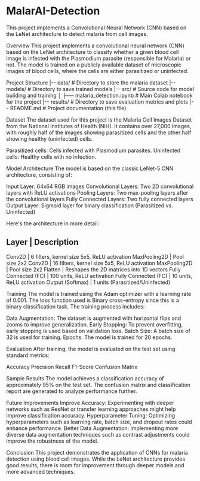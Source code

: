 # MalarAI-Detection
This project implements a Convolutional Neural Network (CNN) based on the LeNet architecture to detect malaria from cell images.

Overview
This project implements a convolutional neural network (CNN) based on the LeNet architecture to classify whether a given blood cell image is infected with the Plasmodium parasite (responsible for Malaria) or not. The model is trained on a publicly available dataset of microscopic images of blood cells, where the cells are either parasitized or uninfected.

Project Structure
|-- data/                        # Directory to store the malaria dataset
|-- models/                      # Directory to save trained models
|-- src/                         # Source code for model building and training
│   ├── malaria_detection.ipynb  # Main Colab notebook for the project
|-- results/                 # Directory to save evaluation metrics and plots
|-- README.md                # Project documentation (this file)

Dataset
The dataset used for this project is the Malaria Cell Images Dataset from the National Institutes of Health (NIH). It contains over 27,000 images, with roughly half of the images showing parasitized cells and the other half showing healthy (uninfected) cells.

Parasitized cells: Cells infected with Plasmodium parasites.
Uninfected cells: Healthy cells with no infection.

Model Architecture
The model is based on the classic LeNet-5 CNN architecture, consisting of:

Input Layer: 64x64 RGB images
Convolutional Layers: Two 2D convolutional layers with ReLU activations
Pooling Layers: Two max-pooling layers after the convolutional layers
Fully Connected Layers: Two fully connected layers
Output Layer: Sigmoid layer for binary classification (Parasitized vs. Uninfected)

Here's the architecture in more detail:

Layer	                  | Description
----------------------------------------------------------------------
Conv2D	                | 6 filters, kernel size 5x5, ReLU activation
MaxPooling2D	          | Pool size 2x2
Conv2D	                | 16 filters, kernel size 5x5, ReLU activation
MaxPooling2D	          | Pool size 2x2
Flatten	                | Reshapes the 2D matrices into 1D vectors
Fully Connected (FC)	  | 100 units, ReLU activation
Fully Connected (FC)	  | 10 units, ReLU activation
Output (Softmax)	      | 1 units (Parasitized/Uninfected)

Training
The model is trained using the Adam optimizer with a learning rate of 0.001. The loss function used is Binary cross-entropy since this is a binary classification task. The training process includes:

Data Augmentation: The dataset is augmented with horizontal flips and zooms to improve generalization.
Early Stopping: To prevent overfitting, early stopping is used based on validation loss.
Batch Size: A batch size of 32 is used for training.
Epochs: The model is trained for 20 epochs.

Evaluation
After training, the model is evaluated on the test set using standard metrics:

Accuracy
Precision
Recall
F1-Score
Confusion Matrix

Sample Results
The model achieves a classification accuracy of approximately 95% on the test set. The confusion matrix and classification report are generated to analyze performance further.

Future Improvements
Improve Accuracy: Experimenting with deeper networks such as ResNet or transfer learning approaches might help improve classification accuracy.
Hyperparameter Tuning: Optimizing hyperparameters such as learning rate, batch size, and dropout rates could enhance performance.
Better Data Augmentation: Implementing more diverse data augmentation techniques such as contrast adjustments could improve the robustness of the model.

Conclusion
This project demonstrates the application of CNNs for malaria detection using blood cell images. While the LeNet architecture provides good results, there is room for improvement through deeper models and more advanced techniques.
